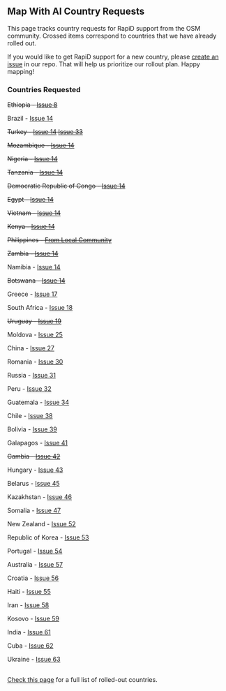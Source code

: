 ## Map With AI Country Requests

This page tracks country requests for RapiD support from the OSM community. Crossed items correspond to countries that we have already rolled out.

If you would like to get RapiD support for a new country, please [create an issue](https://github.com/facebookincubator/RapiD/issues) in our repo. That will help us prioritize our rollout plan. Happy mapping!

### Countries Requested

~~Ethiopia - [Issue 8](https://github.com/facebookincubator/RapiD/issues/8)~~

Brazil - [Issue 14](https://github.com/facebookincubator/RapiD/issues/14)

~~Turkey - [Issue 14](https://github.com/facebookincubator/RapiD/issues/14) [Issue 33](https://github.com/facebookincubator/RapiD/issues/33)~~

~~Mozambique - [Issue 14](https://github.com/facebookincubator/RapiD/issues/14)~~

~~Nigeria - [Issue 14](https://github.com/facebookincubator/RapiD/issues/14)~~

~~Tanzania - [Issue 14](https://github.com/facebookincubator/RapiD/issues/14)~~

~~Democratic Republic of Congo - [Issue 14](https://github.com/facebookincubator/RapiD/issues/14)~~

~~Egypt - [Issue 14](https://github.com/facebookincubator/RapiD/issues/14)~~

~~Vietnam - [Issue 14](https://github.com/facebookincubator/RapiD/issues/14)~~

~~Kenya - [Issue 14](https://github.com/facebookincubator/RapiD/issues/14)~~

~~Philippines - [From Local Community](https://lists.openstreetmap.org/pipermail/talk/2019-August/083121.html)~~

~~Zambia - [Issue 14](https://github.com/facebookincubator/RapiD/issues/14)~~

Namibia - [Issue 14](https://github.com/facebookincubator/RapiD/issues/14)

~~Botswana - [Issue 14](https://github.com/facebookincubator/RapiD/issues/14)~~

Greece - [Issue 17](https://github.com/facebookincubator/RapiD/issues/17)

South Africa - [Issue 18](https://github.com/facebookincubator/RapiD/issues/18)

~~Uruguay - [Issue 19](https://github.com/facebookincubator/RapiD/issues/19)~~

Moldova - [Issue 25](https://github.com/facebookincubator/RapiD/issues/25)

China - [Issue 27](https://github.com/facebookincubator/RapiD/issues/27)

Romania - [Issue 30](https://github.com/facebookincubator/RapiD/issues/30)

Russia - [Issue 31](https://github.com/facebookincubator/RapiD/issues/31)

Peru - [Issue 32](https://github.com/facebookincubator/RapiD/issues/32)

Guatemala - [Issue 34](https://github.com/facebookincubator/RapiD/issues/34)

Chile - [Issue 38](https://github.com/facebookincubator/RapiD/issues/38)

Bolivia - [Issue 39](https://github.com/facebookincubator/RapiD/issues/39)

Galapagos - [Issue 41](https://github.com/facebookincubator/RapiD/issues/41)

~~Gambia - [Issue 42](https://github.com/facebookincubator/RapiD/issues/42)~~

Hungary - [Issue 43](https://github.com/facebookincubator/RapiD/issues/43)

Belarus - [Issue 45](https://github.com/facebookincubator/RapiD/issues/45)

Kazakhstan - [Issue 46](https://github.com/facebookincubator/RapiD/issues/46)

Somalia - [Issue 47](https://github.com/facebookincubator/RapiD/issues/47)

New Zealand - [Issue 52](https://github.com/facebookincubator/RapiD/issues/52)

Republic of Korea - [Issue 53](https://github.com/facebookincubator/RapiD/issues/53)

Portugal - [Issue 54](https://github.com/facebookincubator/RapiD/issues/54)

Australia - [Issue 57](https://github.com/facebookincubator/RapiD/issues/57)

Croatia - [Issue 56](https://github.com/facebookincubator/RapiD/issues/56)

Haiti - [Issue 55](https://github.com/facebookincubator/RapiD/issues/55)

Iran - [Issue 58](https://github.com/facebookincubator/RapiD/issues/58)

Kosovo - [Issue 59](https://github.com/facebookincubator/RapiD/issues/59)

India - [Issue 61](https://github.com/facebookincubator/RapiD/issues/61)

Cuba - [Issue 62](https://github.com/facebookincubator/RapiD/issues/62)

Ukraine - [Issue 63](https://github.com/facebookincubator/RapiD/issues/63)

##
[Check this page](https://github.com/facebookmicrosites/Open-Mapping-At-Facebook/wiki/Available-Countries) for a full list of rolled-out countries.
